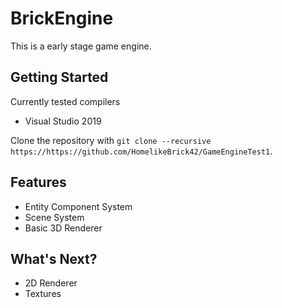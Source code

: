 # BrickEngine
This is a early stage game engine.
## Getting Started
Currently tested compilers
  - Visual Studio 2019

Clone the repository with `git clone --recursive https://https://github.com/HomelikeBrick42/GameEngineTest1`.

## Features
  - Entity Component System
  - Scene System
  - Basic 3D Renderer

## What's Next?
  - 2D Renderer
  - Textures
